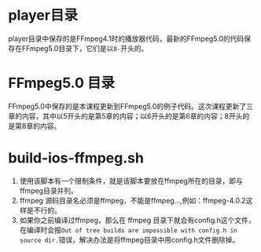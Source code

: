 # player目录 
player目录中保存的是FFmpeg4.1时的播放器代码，最新的FFmpeg5.0的代码保存在FFmpeg5.0目录下，它们是以`8-`开头的。

# FFmpeg5.0 目录
FFmpeg5.0中保存的是本课程更新到FFmpeg5.0的例子代码。这次课程更新了三章的内容，其中以5开头的是第5章的内容；以6开头的是第6章的内容；8开头的是第8章的内容。

# build-ios-ffmpeg.sh
1. 使用该脚本有一个限制条件，就是该脚本要放在ffmpeg所在的目录，即与ffmpeg目录并列。
2. ffmpeg 源码目录名必须是ffmpeg，不能是ffmpeg...,例如：ffmpeg-4.0.2这样是不行的。
3. 如果你之前编译过ffmpeg，那么在 ffmpeg 目录下就会有config.h这个文件，在编译时会报`Out of tree builds are impossible with config.h in source dir.`错误，解决办法是将ffmpeg目录中用config.h文件删除掉。

